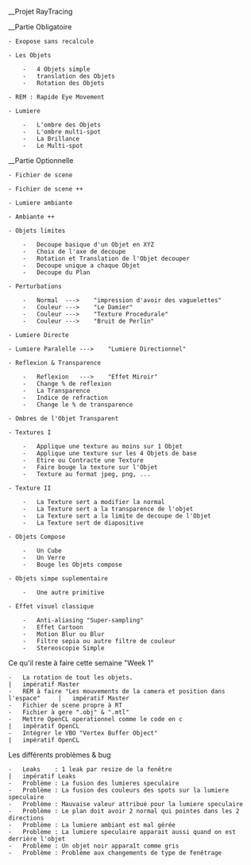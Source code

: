 __Projet RayTracing

__Partie Obligatoire

    - Exopose sans recalcule

    - Les Objets

        -   4 Objets simple
        -   translation des Objets
        -   Rotation des Objets

    - REM : Rapide Eye Movement

    - Lumiere

        -   L'ombre des Objets
        -   L'ombre multi-spot
        -   La Brillance
        -   Le Multi-spot

__Partie Optionnelle

    - Fichier de scene

    - Fichier de scene ++

    - Lumiere ambiante

    - Ambiante ++

    - Objets limites

        -   Decoupe basique d'un Objet en XYZ
        -   Choix de l'axe de decoupe
        -   Rotation et Translation de l'Objet decouper
        -   Decoupe unique a chaque Objet
        -   Decoupe du Plan

    - Perturbations

        -   Normal  --->    "impression d'avoir des vaguelettes"
        -   Couleur --->    "Le Damier"
        -   Couleur --->    "Texture Procedurale"
        -   Couleur --->    "Bruit de Perlin"

    - Lumiere Directe

    - Lumiere Paralelle --->    "Lumiere Directionnel"

    - Reflexion & Transparence
    
        -   Reflexion   --->    "Effet Miroir"
        -   Change % de reflexion
        -   La Transparence
        -   Indice de refraction
        -   Change le % de transparence

    - Ombres de l'Objet Transparent

    - Textures I

        -   Applique une texture au moins sur 1 Objet
        -   Applique une texture sur les 4 Objets de base
        -   Etire ou Contracte une Texture
        -   Faire bouge la texture sur l'Objet
        -   Texture au format jpeg, png, ...

    - Texture II

        -   La Texture sert a modifier la normal
        -   La Texture sert a la transparence de l'objet
        -   La Texture sert a la limite de decoupe de l'Objet
        -   La Texture sert de diapositive

    - Objets Compose

        -   Un Cube
        -   Un Verre
        -   Bouge les Objets compose

    - Objets simpe suplementaire

        -   Une autre primitive

    - Effet visuel classique

        -   Anti-aliasing "Super-sampling"
        -   Effet Cartoon
        -   Motion Blur ou Blur
        -   Filtre sepia ou autre filtre de couleur
        -   Stereoscopie Simple





Ce qu'il reste à faire cette semaine "Week 1"

    -   La rotation de tout les objets.                                         |   impératif Master
    -   REM à faire "Les mouvements de la camera et position dans l'espace"     |   impératif Master
    -   Fichier de scene propre à RT
    -   Fichier à gere ".obj" & ".mtl"
    -   Mettre OpenCL operationnel comme le code en c                           |   impératif OpenCL
    -   Intégrer le VBO "Vertex Buffer Object"                                  |   impératif OpenCL

Les différents problèmes & bug

    -   Leaks    : 1 leak par resize de la fenêtre                              |   impératif Leaks
    -   Problème : La fusion des lumieres speculaire
    -   Problème : La fusion des couleurs des spots sur la lumiere speculaire
    -   Problème : Mauvaise valeur attribué pour la lumiere speculaire
    -   Problème : Le plan doit avoir 2 normal qui pointes dans les 2 directions
    -   Problème : La lumiere ambiant est mal gérée
    -   Problème : La lumiere speculaire apparait aussi quand on est derrière l'objet
    -   Problème : Un objet noir apparaît comme gris
    -   Problème : Problème aux changements de type de fenêtrage
